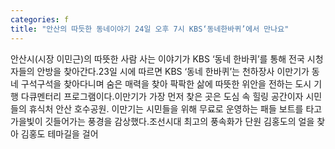 ```yaml
---
categories: f
title: "안산의 따듯한 동네이야기 24일 오후 7시 KBS‘동네한바퀴’에서 만나요"
---
```

안산시(시장 이민근)의 따뜻한 사람 사는 이야기가 KBS ‘동네 한바퀴’를 통해 전국 시청자들의 안방을 찾아간다.23일 시에 따르면 KBS ‘동네 한바퀴’는 천하장사 이만기가 동네 구석구석을 찾아다니며 숨은 매력을 찾아 팍팍한 삶에 따뜻한 위안을 전하는 도시 기행 다큐멘터리 프로그램이다.이만기가 가장 먼저 찾은 곳은 도심 속 힐링 공간이자 시민들의 휴식처 안산 호수공원. 이만기는 시민들을 위해 무료로 운영하는 패들 보트를 타고 가을빛이 깃들어가는 풍경을 감상했다.조선시대 최고의 풍속화가 단원 김홍도의 얼을 찾아 김홍도 테마길을 걸어